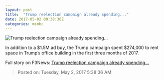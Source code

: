 ```yaml
---
layout: post
title:  "Trump reelection campaign already spending..."
date: 2017-05-02 00:38:36Z
categories: msnbc
---
```


![Trump reelection campaign already spending...](http://media1.s-nbcnews.com/j/MSNBC/Components/Video/201705/HD_MNBC-CH-20170501_DTY_20-00_ALL_IN_with_CHRIS_HAYES_AS_frame_79409.video_1067x600.jpg)

In addition to a $1.5M ad buy, the Trump campaign spent $274,000 to rent space in Trump’s office building in the first three months of 2017.


Full story on F3News: [Trump reelection campaign already spending...](http://www.f3nws.com/n/dxySRF)

> Posted on: Tuesday, May 2, 2017 5:38:36 AM
